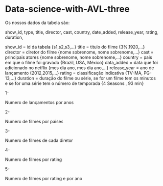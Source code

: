 # Data-science-with-AVL-three



Os nossos  dados  da tabela são: 

show_id, type, title, director, cast, country, date_added, release_year, rating, duration,

show_id = id da tabela {s1,s2,s3,...}
title =  titulo do filme {3%,1920,...}
director = diretor do filme {nome sobrenome, nome sobrenome,...}
cast =  principais atores {nome sobrenome, nome sobrenome,...}
country =  pais em que o filme foi gravado {Brazil, USA, México}
data_added =  data que foi  adicionado no netflix {mes dia ano, mes dia ano,...}
release_year = ano de lançamento {2012,2015,...}
rating = classificação indicativa  {TV-MA,  PG-13,...}
duration = duração do filme ou série, se for um filme tem  os minutos e se 
for uma série tem o número de temporada {4 Seasons , 93 min}

1- 

Numero de lançamentos por anos 

2- 

Numero de  filmes por paises 

3- 

Numero de filmes de cada diretor  

4- 

Numero de  filmes por  rating 

5- 

Numero de  filmes por rating e por ano  
